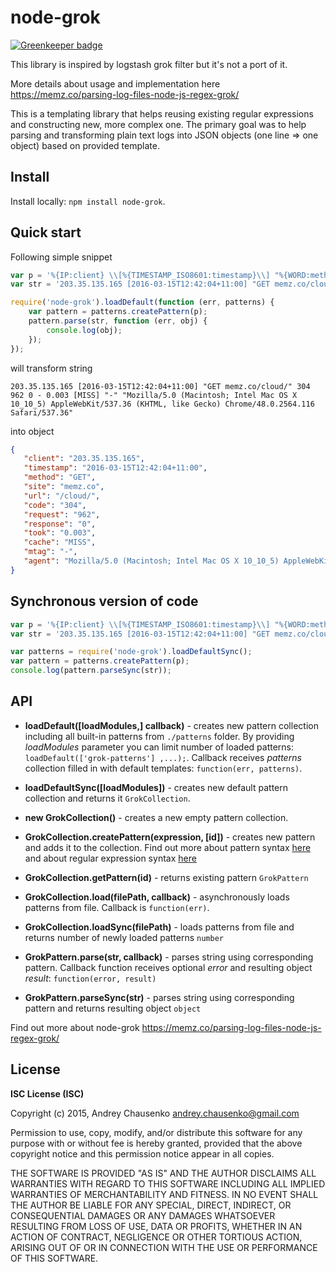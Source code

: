 # node-grok

[![Greenkeeper badge](https://badges.greenkeeper.io/honzahommer/node-grok.svg)](https://greenkeeper.io/)

This library is inspired by logstash grok filter but it's not a port of it.

More details about usage and implementation here https://memz.co/parsing-log-files-node-js-regex-grok/

This is a templating library that helps reusing existing regular expressions and constructing new, more complex one. The primary goal was to help parsing and transforming plain text logs into JSON objects (one line => one object) based on provided template. 

## Install
Install locally: `npm install node-grok`.

## Quick start
Following simple snippet
```javascript
var p = '%{IP:client} \\[%{TIMESTAMP_ISO8601:timestamp}\\] "%{WORD:method} %{URIHOST:site}%{URIPATHPARAM:url}" %{INT:code} %{INT:request} %{INT:response} - %{NUMBER:took} \\[%{DATA:cache}\\] "%{DATA:mtag}" "%{DATA:agent}"';
var str = '203.35.135.165 [2016-03-15T12:42:04+11:00] "GET memz.co/cloud/" 304 962 0 - 0.003 [MISS] "-" "Mozilla/5.0 (Macintosh; Intel Mac OS X 10_10_5) AppleWebKit/537.36 (KHTML, like Gecko) Chrome/48.0.2564.116 Safari/537.36"';

require('node-grok').loadDefault(function (err, patterns) {
    var pattern = patterns.createPattern(p);
    pattern.parse(str, function (err, obj) {
        console.log(obj);
    });
});
```
will transform string
```
203.35.135.165 [2016-03-15T12:42:04+11:00] "GET memz.co/cloud/" 304 962 0 - 0.003 [MISS] "-" "Mozilla/5.0 (Macintosh; Intel Mac OS X 10_10_5) AppleWebKit/537.36 (KHTML, like Gecko) Chrome/48.0.2564.116 Safari/537.36"
```
into object
```json
{ 
   "client": "203.35.135.165",
   "timestamp": "2016-03-15T12:42:04+11:00",
   "method": "GET",
   "site": "memz.co",
   "url": "/cloud/",
   "code": "304",
   "request": "962",
   "response": "0",
   "took": "0.003",
   "cache": "MISS",
   "mtag": "-",
   "agent": "Mozilla/5.0 (Macintosh; Intel Mac OS X 10_10_5) AppleWebKit/537.36 (KHTML, like Gecko) Chrome/48.0.2564.116 Safari/537.36" 
}
```

## Synchronous version of code
```javascript
var p = '%{IP:client} \\[%{TIMESTAMP_ISO8601:timestamp}\\] "%{WORD:method} %{URIHOST:site}%{URIPATHPARAM:url}" %{INT:code} %{INT:request} %{INT:response} - %{NUMBER:took} \\[%{DATA:cache}\\] "%{DATA:mtag}" "%{DATA:agent}"';
var str = '203.35.135.165 [2016-03-15T12:42:04+11:00] "GET memz.co/cloud/" 304 962 0 - 0.003 [MISS] "-" "Mozilla/5.0 (Macintosh; Intel Mac OS X 10_10_5) AppleWebKit/537.36 (KHTML, like Gecko) Chrome/48.0.2564.116 Safari/537.36"';

var patterns = require('node-grok').loadDefaultSync();
var pattern = patterns.createPattern(p);
console.log(pattern.parseSync(str));
```

## API
* **loadDefault([loadModules,] callback)** - creates new pattern collection including all built-in patterns from `./patterns` folder. By providing *loadModules* parameter you can limit number of loaded patterns: `loadDefault(['grok-patterns'] ,...);`. Callback receives *patterns* collection filled in with default templates: `function(err, patterns)`.

* **loadDefaultSync([loadModules])** - creates new default pattern collection and returns it `GrokCollection`.

* **new GrokCollection()** - creates a new empty pattern collection.

* **GrokCollection.createPattern(expression, [id])** - creates new pattern and adds it to the collection. Find out more about pattern syntax [here](http://logstash.net/docs/1.4.2/filters/grok) and about regular expression syntax [here](http://www.geocities.jp/kosako3/oniguruma/doc/RE.txt)

* **GrokCollection.getPattern(id)** - returns existing pattern `GrokPattern`

* **GrokCollection.load(filePath, callback)** - asynchronously loads patterns from file. Callback is `function(err)`.

* **GrokCollection.loadSync(filePath)** - loads patterns from file and returns number of newly loaded patterns `number`

* **GrokPattern.parse(str, callback)** - parses string using corresponding pattern. Callback function receives optional *error* and resulting object *result*: `function(error, result)`

* **GrokPattern.parseSync(str)** - parses string using corresponding pattern and returns resulting object `object`

Find out more about node-grok https://memz.co/parsing-log-files-node-js-regex-grok/ 

## License 
**ISC License (ISC)**

Copyright (c) 2015, Andrey Chausenko <andrey.chausenko@gmail.com>

Permission to use, copy, modify, and/or distribute this software for any
purpose with or without fee is hereby granted, provided that the above
copyright notice and this permission notice appear in all copies.

THE SOFTWARE IS PROVIDED "AS IS" AND THE AUTHOR DISCLAIMS ALL WARRANTIES
WITH REGARD TO THIS SOFTWARE INCLUDING ALL IMPLIED WARRANTIES OF
MERCHANTABILITY AND FITNESS. IN NO EVENT SHALL THE AUTHOR BE LIABLE FOR
ANY SPECIAL, DIRECT, INDIRECT, OR CONSEQUENTIAL DAMAGES OR ANY DAMAGES
WHATSOEVER RESULTING FROM LOSS OF USE, DATA OR PROFITS, WHETHER IN AN
ACTION OF CONTRACT, NEGLIGENCE OR OTHER TORTIOUS ACTION, ARISING OUT OF
OR IN CONNECTION WITH THE USE OR PERFORMANCE OF THIS SOFTWARE.
